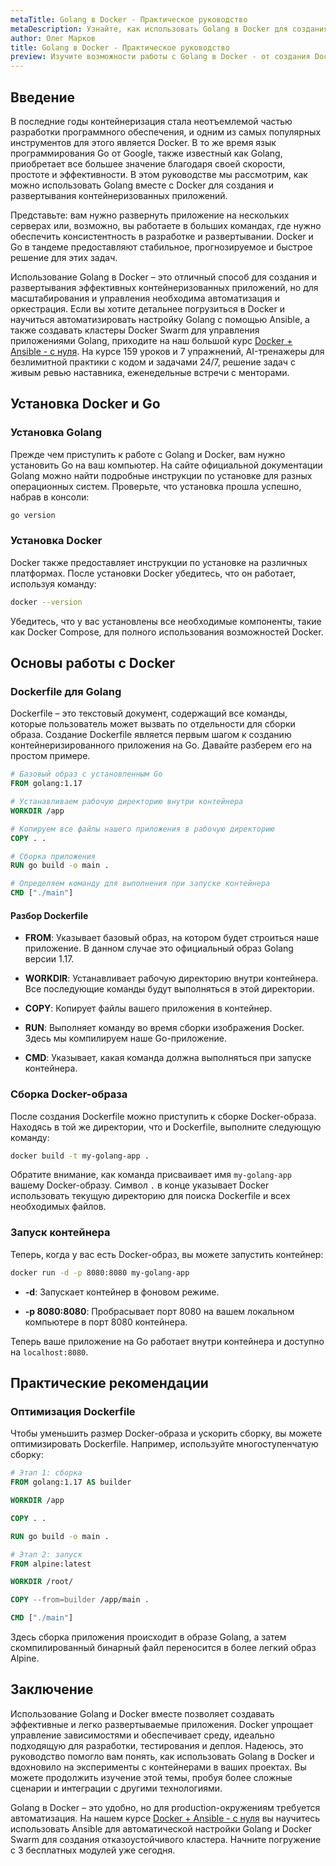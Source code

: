 ```yaml
---
metaTitle: Golang в Docker - Практическое руководство
metaDescription: Узнайте, как использовать Golang в Docker для создания и развертывания эффективных контейнеризованных приложений - примеры и советы для начинающих
author: Олег Марков
title: Golang в Docker - Практическое руководство
preview: Изучите возможности работы с Golang в Docker - от создания Dockerfile до запуска контейнеров. Простые примеры помогут вам освоить эту мощную комбинацию
---
```


## Введение

В последние годы контейнеризация стала неотъемлемой частью разработки программного обеспечения, и одним из самых популярных инструментов для этого является Docker. В то же время язык программирования Go от Google, также известный как Golang, приобретает все большее значение благодаря своей скорости, простоте и эффективности. В этом руководстве мы рассмотрим, как можно использовать Golang вместе с Docker для создания и развертывания контейнеризованных приложений.

Представьте: вам нужно развернуть приложение на нескольких серверах или, возможно, вы работаете в больших командах, где нужно обеспечить консистентность в разработке и развертывании. Docker и Go в тандеме предоставляют стабильное, прогнозируемое и быстрое решение для этих задач.

Использование Golang в Docker – это отличный способ для создания и развертывания эффективных контейнеризованных приложений, но для масштабирования и управления необходима автоматизация и оркестрация. Если вы хотите детальнее погрузиться в Docker и научиться автоматизировать настройку Golang с помощью Ansible, а также создавать кластеры Docker Swarm для управления приложениями Golang, приходите на наш большой курс [Docker + Ansible - с нуля](https://purpleschool.ru/course/docker). На курсе 159 уроков и 7 упражнений, AI-тренажеры для безлимитной практики с кодом и задачами 24/7, решение задач с живым ревью наставника, еженедельные встречи с менторами.

## Установка Docker и Go

### Установка Golang

Прежде чем приступить к работе с Golang и Docker, вам нужно установить Go на ваш компьютер. На сайте официальной документации Golang можно найти подробные инструкции по установке для разных операционных систем. Проверьте, что установка прошла успешно, набрав в консоли:

```sh
go version
```

### Установка Docker

Docker также предоставляет инструкции по установке на различных платформах. После установки Docker убедитесь, что он работает, используя команду:

```sh
docker --version
```

Убедитесь, что у вас установлены все необходимые компоненты, такие как Docker Compose, для полного использования возможностей Docker.

## Основы работы с Docker

### Dockerfile для Golang

Dockerfile – это текстовый документ, содержащий все команды, которые пользователь может вызвать по отдельности для сборки образа. Создание Dockerfile является первым шагом к созданию контейнеризированного приложения на Go. Давайте разберем его на простом примере.

```dockerfile
# Базовый образ с установленным Go
FROM golang:1.17

# Устанавливаем рабочую директорию внутри контейнера
WORKDIR /app

# Копируем все файлы нашего приложения в рабочую директорию
COPY . .

# Сборка приложения
RUN go build -o main .

# Определяем команду для выполнения при запуске контейнера
CMD ["./main"]
```

#### Разбор Dockerfile

- **FROM**: Указывает базовый образ, на котором будет строиться наше приложение. В данном случае это официальный образ Golang версии 1.17.

- **WORKDIR**: Устанавливает рабочую директорию внутри контейнера. Все последующие команды будут выполняться в этой директории.

- **COPY**: Копирует файлы вашего приложения в контейнер.

- **RUN**: Выполняет команду во время сборки изображения Docker. Здесь мы компилируем наше Go-приложение.

- **CMD**: Указывает, какая команда должна выполняться при запуске контейнера.

### Сборка Docker-образа

После создания Dockerfile можно приступить к сборке Docker-образа. Находясь в той же директории, что и Dockerfile, выполните следующую команду:

```sh
docker build -t my-golang-app .
```

Обратите внимание, как команда присваивает имя `my-golang-app` вашему Docker-образу. Символ `.` в конце указывает Docker использовать текущую директорию для поиска Dockerfile и всех необходимых файлов.

### Запуск контейнера

Теперь, когда у вас есть Docker-образ, вы можете запустить контейнер:

```sh
docker run -d -p 8080:8080 my-golang-app
```

- **-d**: Запускает контейнер в фоновом режиме.

- **-p 8080:8080**: Пробрасывает порт 8080 на вашем локальном компьютере в порт 8080 контейнера.

Теперь ваше приложение на Go работает внутри контейнера и доступно на `localhost:8080`.

## Практические рекомендации

### Оптимизация Dockerfile

Чтобы уменьшить размер Docker-образа и ускорить сборку, вы можете оптимизировать Dockerfile. Например, используйте многоступенчатую сборку:

```dockerfile
# Этап 1: сборка
FROM golang:1.17 AS builder

WORKDIR /app

COPY . .

RUN go build -o main .

# Этап 2: запуск
FROM alpine:latest

WORKDIR /root/

COPY --from=builder /app/main .

CMD ["./main"]
```

Здесь сборка приложения происходит в образе Golang, а затем скомпилированный бинарный файл переносится в более легкий образ Alpine.

## Заключение

Использование Golang и Docker вместе позволяет создавать эффективные и легко развертываемые приложения. Docker упрощает управление зависимостями и обеспечивает среду, идеально подходящую для разработки, тестирования и деплоя. Надеюсь, это руководство помогло вам понять, как использовать Golang в Docker и вдохновило на эксперименты с контейнерами в ваших проектах. Вы можете продолжить изучение этой темы, пробуя более сложные сценарии и интеграции с другими технологиями.

Golang в Docker – это удобно, но для production-окружениям требуется автоматизация. На нашем курсе [Docker + Ansible - с нуля](https://purpleschool.ru/course/docker) вы научитесь использовать Ansible для автоматической настройки Golang и Docker Swarm для создания отказоустойчивого кластера. Начните погружение с 3 бесплатных модулей уже сегодня.
